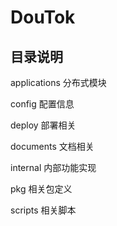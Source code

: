 # DouTok

## 目录说明

applications 分布式模块

config 配置信息

deploy 部署相关

documents 文档相关

internal 内部功能实现

pkg 相关包定义

scripts 相关脚本

